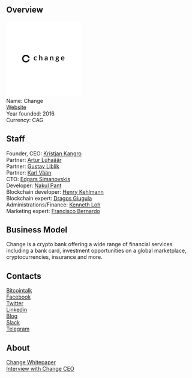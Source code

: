 ## Overview
![ logo](../projects/logo/change.png)  
Name: Change   
[Website](https://change-bank.com/)  
Year founded: 2016    
Currency: CAG    
## Staff
Founder, CEO: [Kristjan Kangro](../people/kristjan_kangro.md)  
Partner: [Artur Luhaäär](../people/artur_Luhaaar.md)  
Partner: [Gustav Liblik](../people/gustav_liblik.md)  
Partner: [Karl Vään](../people/karl_vaan.md)  
CTO: [Edgars Simanovskis](../people/edgars_simanovskis.md)  
Developer: [Nakul Pant](../people/nakul_pant.md)  
Blockchain developer: [Henry Kehlmann](../people/henry_kehlmann.md)  
Blockchain expert: [Dragos Giugula](../people/dragos_giugula.md)  
Administrations/Finance: [Kenneth Loh](../people/kenneth_loh.md)  
Marketing expert: [Francisco Bernardo](../people/brancisco_bernardo.md)  
## Business Model
Change is a crypto bank offering a wide range of financial services including a bank card, investment opportunities on a global marketplace, cryptocurrencies, insurance and more.
## Contacts
[Bitcointalk](https://bitcointalk.org/index.php?topic=2087937.0)   
[Facebook](https://www.facebook.com/changefinance/)   
[Twitter](https://twitter.com/changefinance)  
[Linkedin](https://www.linkedin.com/company-beta/13190167/)     
[Blog](https://medium.com/@changebank)    
[Slack](https://coinchange.slack.com/join/shared_invite/MjIzMDgxNDQ0OTAwLTE1MDIwOTc5NTQtMWZlYzAxYTlkNA)  
[Telegram](https://t.me/joinchat/E7dDX0LwpOolBJ5z2MVSUw)  
## About
[Change Whitepaper](https://drive.google.com/file/d/0B4RKXcemFwwbNW5wVGtBMWM0c2s/view)  
[Interview with Change CEO](https://www.youtube.com/watch?v=tGCElDm3eEU&feature=youtu.be)  
